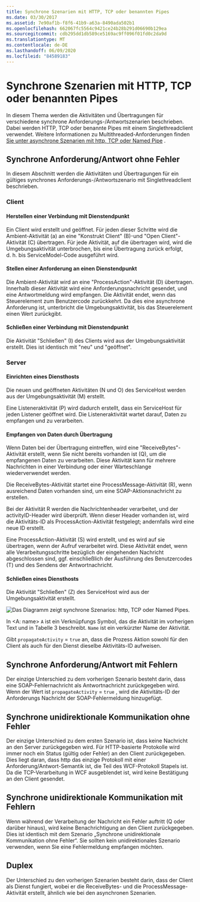 ```yaml
---
title: Synchrone Szenarien mit HTTP, TCP oder benannten Pipes
ms.date: 03/30/2017
ms.assetid: 7e90af1b-f8f6-41b9-a63a-8490ada502b1
ms.openlocfilehash: 662067fc5564c9421ce24b28b291d06690b129ea
ms.sourcegitcommit: cdb295dd1db589ce5169ac9ff096f01fd0c2da9d
ms.translationtype: MT
ms.contentlocale: de-DE
ms.lasthandoff: 06/09/2020
ms.locfileid: "84589183"
---
```

# <a name="synchronous-scenarios-using-http-tcp-or-named-pipe"></a>Synchrone Szenarien mit HTTP, TCP oder benannten Pipes
In diesem Thema werden die Aktivitäten und Übertragungen für verschiedene synchrone Anforderungs-/Antwortszenarien beschrieben. Dabei werden HTTP, TCP oder benannte Pipes mit einem Singlethreadclient verwendet. Weitere Informationen zu Multithreaded-Anforderungen finden [Sie unter asynchrone Szenarien mit http, TCP oder Named Pipe](asynchronous-scenarios-using-http-tcp-or-named-pipe.md) .  
  
## <a name="synchronous-requestreply-without-errors"></a>Synchrone Anforderung/Antwort ohne Fehler  
 In diesem Abschnitt werden die Aktivitäten und Übertragungen für ein gültiges synchrones Anforderungs-/Antwortszenario mit Singlethreadclient beschrieben.  
  
### <a name="client"></a>Client  
  
#### <a name="establishing-communication-with-service-endpoint"></a>Herstellen einer Verbindung mit Dienstendpunkt  
 Ein Client wird erstellt und geöffnet. Für jeden dieser Schritte wird die Ambient-Aktivität (a) an eine "Konstrukt Client" (B)-und "Open Client"-Aktivität (C) übertragen. Für jede Aktivität, auf die übertragen wird, wird die Umgebungsaktivität unterbrochen, bis eine Übertragung zurück erfolgt, d. h. bis ServiceModel-Code ausgeführt wird.  
  
#### <a name="making-a-request-to-service-endpoint"></a>Stellen einer Anforderung an einen Dienstendpunkt  
 Die Ambient-Aktivität wird an eine "ProcessAction"-Aktivität (D) übertragen. Innerhalb dieser Aktivität wird eine Anforderungsnachricht gesendet, und eine Antwortmeldung wird empfangen. Die Aktivität endet, wenn das Steuerelement zum Benutzercode zurückkehrt. Da dies eine asynchrone Anforderung ist, unterbricht die Umgebungsaktivität, bis das Steuerelement einen Wert zurückgibt.  
  
#### <a name="closing-communication-with-service-endpoint"></a>Schließen einer Verbindung mit Dienstendpunkt  
 Die Aktivität "Schließen" (I) des Clients wird aus der Umgebungsaktivität erstellt. Dies ist identisch mit "neu" und "geöffnet".  
  
### <a name="server"></a>Server  
  
#### <a name="setting-up-a-service-host"></a>Einrichten eines Diensthosts  
 Die neuen und geöffneten Aktivitäten (N und O) des ServiceHost werden aus der Umgebungsaktivität (M) erstellt.  
  
 Eine Listeneraktivität (P) wird dadurch erstellt, dass ein ServiceHost für jeden Listener geöffnet wird. Die Listeneraktivität wartet darauf, Daten zu empfangen und zu verarbeiten.  
  
#### <a name="receiving-data-on-the-wire"></a>Empfangen von Daten durch Übertragung  
 Wenn Daten bei der Übertragung eintreffen, wird eine "ReceiveBytes"-Aktivität erstellt, wenn Sie nicht bereits vorhanden ist (Q), um die empfangenen Daten zu verarbeiten. Diese Aktivität kann für mehrere Nachrichten in einer Verbindung oder einer Warteschlange wiederverwendet werden.  
  
 Die ReceiveBytes-Aktivität startet eine ProcessMessage-Aktivität (R), wenn ausreichend Daten vorhanden sind, um eine SOAP-Aktionsnachricht zu erstellen.  
  
 Bei der Aktivität R werden die Nachrichtenheader verarbeitet, und der activityID-Header wird überprüft. Wenn dieser Header vorhanden ist, wird die Aktivitäts-ID als ProcessAction-Aktivität festgelegt; andernfalls wird eine neue ID erstellt.  
  
 Eine ProcessAction-Aktivität (S) wird erstellt, und es wird auf sie übertragen, wenn der Aufruf verarbeitet wird. Diese Aktivität endet, wenn alle Verarbeitungsschritte bezüglich der eingehenden Nachricht abgeschlossen sind, ggf. einschließlich der Ausführung des Benutzercodes (T) und des Sendens der Antwortnachricht.  
  
#### <a name="closing-a-service-host"></a>Schließen eines Diensthosts  
 Die Aktivität "Schließen" (Z) des ServiceHost wird aus der Umgebungsaktivität erstellt.  
  
 ![Das Diagramm zeigt synchrone Szenarios: http, TCP oder Named Pipes.](./media/synchronous-scenarios-using-http-tcp-or-named-pipe/synchronous-scenario-http-tcp-named-pipes.gif)  
  
 In \<A: name> `A` ist ein Verknüpfungs Symbol, das die Aktivität im vorherigen Text und in Tabelle 3 beschreibt. `Name` ist ein verkürzter Name der Aktivität.  
  
 Gibt `propagateActivity` = `true` an, dass die Prozess Aktion sowohl für den Client als auch für den Dienst dieselbe Aktivitäts-ID aufweisen.  
  
## <a name="synchronous-requestreply-with-errors"></a>Synchrone Anforderung/Antwort mit Fehlern  
 Der einzige Unterschied zu dem vorherigen Szenario besteht darin, dass eine SOAP-Fehlernachricht als Antwortnachricht zurückgegeben wird. Wenn der Wert ist `propagateActivity` = `true` , wird die Aktivitäts-ID der Anforderungs Nachricht der SOAP-Fehlermeldung hinzugefügt.  
  
## <a name="synchronous-one-way-without-errors"></a>Synchrone unidirektionale Kommunikation ohne Fehler  
 Der einzige Unterschied zu dem ersten Szenario ist, dass keine Nachricht an den Server zurückgegeben wird. Für HTTP-basierte Protokolle wird immer noch ein Status (gültig oder Fehler) an den Client zurückgegeben. Dies liegt daran, dass http das einzige Protokoll mit einer Anforderung/Antwort-Semantik ist, die Teil des WCF-Protokoll Stapels ist. Da die TCP-Verarbeitung in WCF ausgeblendet ist, wird keine Bestätigung an den Client gesendet.  
  
## <a name="synchronous-one-way-with-errors"></a>Synchrone unidirektionale Kommunikation mit Fehlern  
 Wenn während der Verarbeitung der Nachricht ein Fehler auftritt (Q oder darüber hinaus), wird keine Benachrichtigung an den Client zurückgegeben. Dies ist identisch mit dem Szenario „Synchrone unidirektionale Kommunikation ohne Fehler“. Sie sollten kein unidirektionales Szenario verwenden, wenn Sie eine Fehlermeldung empfangen möchten.  
  
## <a name="duplex"></a>Duplex  
 Der Unterschied zu den vorherigen Szenarien besteht darin, dass der Client als Dienst fungiert, wobei er die ReceiveBytes- und die ProcessMessage-Aktivität erstellt, ähnlich wie bei den asynchronen Szenarien.
